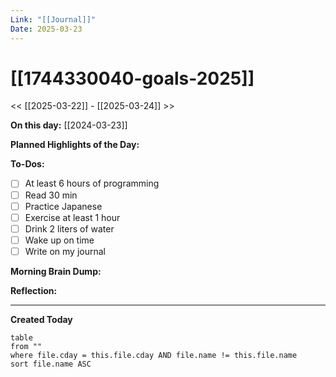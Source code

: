 ```yaml
---
Link: "[[Journal]]"
Date: 2025-03-23
---
```


# [[1744330040-goals-2025]]

<< [[2025-03-22]] - [[2025-03-24]] >>

**On this day:** [[2024-03-23]]

**Planned Highlights of the Day:**

**To-Dos:**

- [ ] At least 6 hours of programming
- [ ] Read 30 min
- [ ] Practice Japanese
- [ ] Exercise at least 1 hour
- [ ] Drink 2 liters of water
- [ ] Wake up on time
- [ ] Write on my journal

**Morning Brain Dump:**

**Reflection:**

---

**Created Today**

```dataview
table
from ""
where file.cday = this.file.cday AND file.name != this.file.name
sort file.name ASC
```
